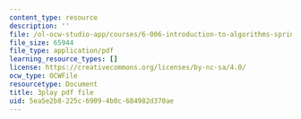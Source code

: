```yaml
---
content_type: resource
description: ''
file: /ol-ocw-studio-app/courses/6-006-introduction-to-algorithms-spring-2020/5ea5e2b8225c69094b0c684982d370ae_76dhtgZt38A.pdf
file_size: 65944
file_type: application/pdf
learning_resource_types: []
license: https://creativecommons.org/licenses/by-nc-sa/4.0/
ocw_type: OCWFile
resourcetype: Document
title: 3play pdf file
uid: 5ea5e2b8-225c-6909-4b0c-684982d370ae
---
```

